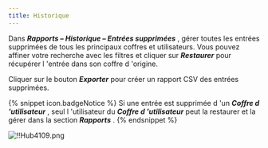 ```yaml
---
title: Historique
---
```

Dans ***Rapports – Historique – Entrées supprimées*** , gérer toutes les entrées supprimées de tous les principaux coffres et utilisateurs. Vous pouvez affiner votre recherche avec les filtres et cliquer sur ***Restaurer*** pour récupérer l 'entrée dans son coffre d 'origine.  

Cliquer sur le bouton ***Exporter*** pour créer un rapport CSV des entrées supprimées.  

{% snippet icon.badgeNotice %} 
Si une entrée est supprimée d 'un ***Coffre d 'utilisateur*** , seul l 'utilisateur du ***Coffre d 'utilisateur*** peut la restaurer et la gérer dans la section ***Rapports*** . 
{% endsnippet %}
 
![!!Hub4109.png](/img/fr/hub/Hub4109.png) 


